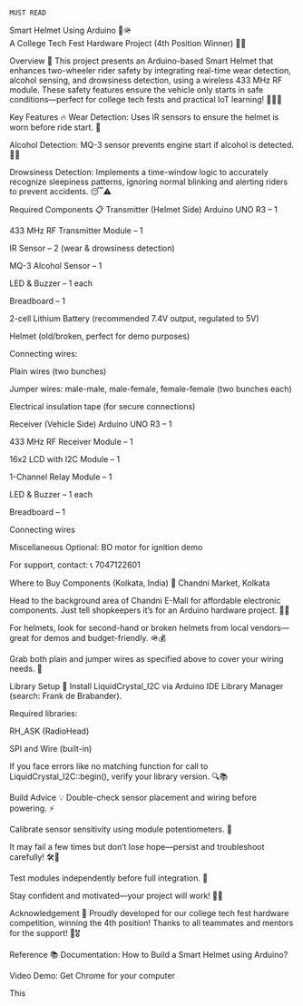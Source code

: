                                                                         MUST READ
Smart Helmet Using Arduino 🛵🪖  
A College Tech Fest Hardware Project (4th Position Winner) 🎉🏅

Overview 🚀
This project presents an Arduino-based Smart Helmet that enhances two-wheeler rider safety by integrating real-time wear detection, alcohol sensing, and drowsiness detection, using a wireless 433 MHz RF module. These safety features ensure the vehicle only starts in safe conditions—perfect for college tech fests and practical IoT learning! 🔧👨‍💻​​

Key Features 🔥
Wear Detection: Uses IR sensors to ensure the helmet is worn before ride start. 🎯

Alcohol Detection: MQ-3 sensor prevents engine start if alcohol is detected. 🍺🚫

Drowsiness Detection: Implements a time-window logic to accurately recognize sleepiness patterns, ignoring normal blinking and alerting riders to prevent accidents. 😴⚠️

Required Components 📋
Transmitter (Helmet Side)
Arduino UNO R3 – 1

433 MHz RF Transmitter Module – 1

IR Sensor – 2 (wear & drowsiness detection)

MQ-3 Alcohol Sensor – 1

LED & Buzzer – 1 each

Breadboard – 1

2-cell Lithium Battery (recommended 7.4V output, regulated to 5V)

Helmet (old/broken, perfect for demo purposes)

Connecting wires:

Plain wires (two bunches)

Jumper wires: male-male, male-female, female-female (two bunches each)

Electrical insulation tape (for secure connections)

Receiver (Vehicle Side)
Arduino UNO R3 – 1

433 MHz RF Receiver Module – 1

16x2 LCD with I2C Module – 1

1-Channel Relay Module – 1

LED & Buzzer – 1 each

Breadboard – 1

Connecting wires

Miscellaneous
Optional: BO motor for ignition demo

For support, contact: 📞 7047122601

Where to Buy Components (Kolkata, India) 🛒
Chandni Market, Kolkata

Head to the background area of Chandni E-Mall for affordable electronic components. Just tell shopkeepers it’s for an Arduino hardware project. 🏬💡

For helmets, look for second-hand or broken helmets from local vendors—great for demos and budget-friendly. 🪖💰

Grab both plain and jumper wires as specified above to cover your wiring needs. 🔌

Library Setup 🧰
Install LiquidCrystal_I2C via Arduino IDE Library Manager (search: Frank de Brabander).

Required libraries:

RH_ASK (RadioHead)

SPI and Wire (built-in)

If you face errors like no matching function for call to LiquidCrystal_I2C::begin(), verify your library version. 🔍📚

Build Advice 💡
Double-check sensor placement and wiring before powering. ⚡

Calibrate sensor sensitivity using module potentiometers. 🔧

It may fail a few times but don’t lose hope—persist and troubleshoot carefully! 🛠️💪

Test modules independently before full integration. 🧩

Stay confident and motivated—your project will work! 🚀🙂

Acknowledgement 🙏
Proudly developed for our college tech fest hardware competition, winning the 4th position! Thanks to all teammates and mentors for the support! 🌟🎖

Reference 📚
Documentation: How to Build a Smart Helmet using Arduino?​

Video Demo: Get Chrome for your computer​

This 

